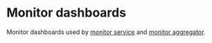 # Monitor dashboards

Monitor dashboards used by [monitor service](https://github.com/dappnode/monitor-service) and [monitor aggregator](https://github.com/dappnode/monitor-aggregator).
